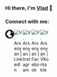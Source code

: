 ### Hi there, I'm [Vlad][website] 👋

### Connect with me:

[<img align="left" alt="CV" width="28px" src="https://raw.githubusercontent.com/iconic/open-iconic/master/svg/globe.svg" />][website]
[<img align="left" alt="V. Arsenyan | LinkedIn" width="28px" src="https://cdn.jsdelivr.net/npm/simple-icons@v3/icons/linkedin.svg" />][linkedin]
[<img align="left" alt="V. Arsenyan | Instagram" width="28px" src="https://cdn.jsdelivr.net/npm/simple-icons@v3/icons/instagram.svg" />][instagram]
[<img align="left" alt="V. Arsenyan | Facebook" width="28px" src="https://cdn.jsdelivr.net/npm/simple-icons@v3/icons/facebook.svg" />][facebook]
[<img align="left" alt="V. Arsenyan | VKontakte" width="28px" src="https://cdn.jsdelivr.net/npm/simple-icons@v3/icons/vk.svg" />][vk]

<br />

[website]: https://vlad.am
[linkedin]: https://linkedin.com/in/vaarsenyan
[facebook]: https://www.facebook.com/arsenyanv
[instagram]: https://instagram.com/v_arsenyan
[vk]: https://vk.com/v.arsenyan
